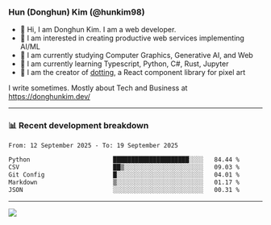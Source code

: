 ### Hun (Donghun) Kim (@hunkim98)

- 👋 Hi, I am Donghun Kim. I am a web developer. 
- 🤔 I am interested in creating productive web services implementing AI/ML
- 🔭 I am currently studying Computer Graphics, Generative AI, and Web 
- 🌱 I am currently learning Typescript, Python, C#, Rust, Jupyter
- 🎨 I am the creator of [dotting](https://github.com/hunkim98/dotting), a React component library for pixel art

I write sometimes. Mostly about Tech and Business at https://donghunkim.dev/

---
### 📊 Recent development breakdown
<!--START_SECTION:waka-->

```txt
From: 12 September 2025 - To: 19 September 2025

Python                       █████████████████████░░░░   84.44 %
CSV                          ██▒░░░░░░░░░░░░░░░░░░░░░░   09.03 %
Git Config                   █░░░░░░░░░░░░░░░░░░░░░░░░   04.01 %
Markdown                     ▒░░░░░░░░░░░░░░░░░░░░░░░░   01.17 %
JSON                         ░░░░░░░░░░░░░░░░░░░░░░░░░   00.31 %
```

<!--END_SECTION:waka-->
---

<!-- <div align='center'> -->
  <img align="center" src="https://github-readme-stats.vercel.app/api?username=hunkim98&theme=dark&show_icons=true"/>
<!-- </div> -->
<!--
**hunkim98/hunkim98** is a ✨ _special_ ✨ repository because its `README.md` (this file) appears on your GitHub profile.

Here are some ideas to get you started:

- 🔭 I’m currently working on ...
- 🌱 I’m currently learning ...
- 👯 I’m looking to collaborate on ...
- 🤔 I’m looking for help with ...
- 💬 Ask me about ...
- 📫 How to reach me: ...
- 😄 Pronouns: ...
- ⚡ Fun fact: ...
-->
